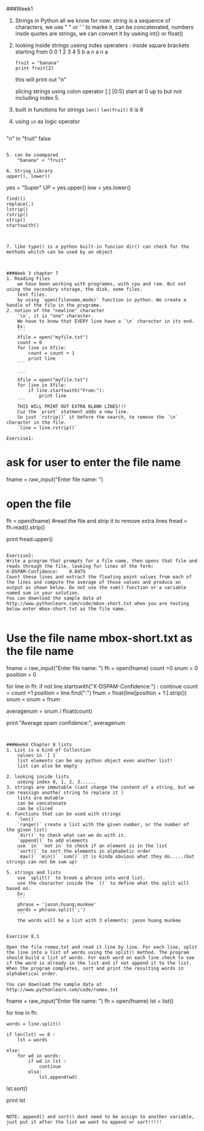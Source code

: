 ###Week1
1. Strings in Python
	all we know for now: string is a sequence of characters, we use " " or ' ' to marke it, can be concatenated, numbers insde quotes are strings, we can convert it by useing int() or float()

2. looking inside strings
	useing index operaters : inside square brackets
	starting from 0
	0 1 2 3 4 5
	b a n a n a
	```
	fruit = "banana"
	print fruit[2]
	```
	this will print out "n"

	slicing strings
	using colon operator [:]
	[0:5] start at 0 up to but not including index 5.


3. built in functions for strings
	`len()`
	`len(fruit)`
	it is 6
	
4. using `in` as logic operator
	```
"n" in "fruit"
false
```

5. can be coompared 
	"banana" < "fruit"

6. String Library
upper(), lower()
```
yes = "Super"
UP = yes.upper()
low = yes.lower()
```
find(()
replace(,)
lstrip()
rstrip()
strip()
startswith()



7. like type() is a python built-in funcion dir() can check for the methods whitch can be used by an object



###Week 3 chapter 7
1. Reading Files
	we have been working with programes, with cpu and ram. But not using the secondary storage, the disk, some files.
	text files.
	by using `open(filename,mode)` function in python. We create a handle of the file in the programe.
2. notion of the "newline" character
	`\n`, it is "one" character.
	We have to know that EVERY line have a `\n` character in its end.
	Ex:
	```
	Xfile = open("myfile.txt")
	count = 0
	for line in Xfile:
		count = count + 1
		print line
	```
	
	```
	Xfile = open("myfile.txt")
	for line in Xfile:
		if line.startswith("From:"):
			print line
	```
	THIS WILL PRINT OUT EXTRA BLANK LINES!!!
	Cuz the `print` statment adds a new line.
	So just `rstrip()` it before the search, to remove the `\n` character in the file.
	`line = line.rstrip()`

Exercise1:
```
# ask for user to enter the file name
fname = raw_input("Enter file name: ")
# open the file
fh = open(fname)
#read the file and strip it to remove extra lines
fread = fh.read().strip()

print fread.upper()
```

Exercise2:
Write a program that prompts for a file name, then opens that file and reads through the file, looking for lines of the form:
X-DSPAM-Confidence:    0.8475
Count these lines and extract the floating point values from each of the lines and compute the average of those values and produce an output as shown below. Do not use the sum() function or a variable named sum in your solution.
You can download the sample data at http://www.pythonlearn.com/code/mbox-short.txt when you are testing below enter mbox-short.txt as the file name.


```
# Use the file name mbox-short.txt as the file name
fname = raw_input("Enter file name: ")
fh = open(fname)
count =0
snum = 0
position = 0

for line in fh:
    if not line.startswith("X-DSPAM-Confidence:") : continue
    count = count +1
    position = line.find(":")
    fnum = float(line[position + 1:].strip())
    snum = snum + fnum

averagenum = snum / float(count)    
    
print "Average spam confidence:", averagenum 
```


###Week4 Chapter 8 lists
1. List is a kind of Collection
	values in `[ ]`
	list elements can be any python object even another list!
	list can also be empty

2. looking inside lists 
	useing index 0, 1, 2, 3......
3. strings are immutable (cant change the content of a string, but we can reassign another string to replace it )
	lists are mutable
	can be concatenate
	can be sliced
4. functions that can be used with strings
	`len()`
	`range()` create a list with the given number, or the number of the given list)
	`dir()` to check what can we do with it.
	`append()` to add elements
	use `in` `not in` to check if an element is in the list
	`sort()` to sort the elements in alphabetic order
	`max()` `min()` `sum()` it is kinda obvious what they do.....(but strings can not be sum up)

5. strings and lists
	use `split()` to break a phrase into word list. 
	use the character inside the `()` to define what the split will based on.
	Ex: 
	```
	phrase = 'jason;huang;munkee'
	words = phrase.split(';')
	```
	the words will be a list with 3 elements: jason huang munkee
	
	
Exercise 8.1

Open the file romeo.txt and read it line by line. For each line, split the line into a list of words using the split() method. The program should build a list of words. For each word on each line check to see if the word is already in the list and if not append it to the list. When the program completes, sort and print the resulting words in alphabetical order.

You can download the sample data at http://www.pythonlearn.com/code/romeo.txt
```
fname = raw_input("Enter file name: ")
fh = open(fname)
lst = list()

for line in fh:
    
    words = line.split()
    
    if len(lst) == 0 :
        lst = words
        
    else:
        for wd in words:
            if wd in lst :
                continue
            else:
                lst.append(wd)

lst.sort()
    
print lst
```

NOTE: append() and sort() dont need to be assign to another variable, just put it after the list we want to append or sort!!!!!



